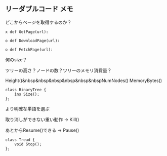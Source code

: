 ## リーダブルコード メモ

どこからページを取得するのか？
```
x def GetPage(url):

o def DownloadPage(url):

o def FetchPage(url):
```

何のsize？

ツリーの高さ？ノードの数？ツリーのメモリ消費量？

Height()&nbsp&nbsp&nbsp&nbsp&nbsp&nbspNumNodes()  MemoryBytes()
```
class BinaryTree {
    ins Size();
};
```

より明確な単語を選ぶ

取り消しができない重い動作 → Kill()

あとからResume()できる → Pause()
```
class Tread {
    void Stop();
};
```